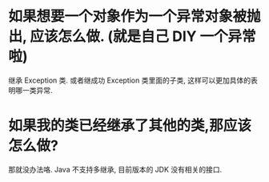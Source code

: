 # 如果想要一个对象作为一个异常对象被抛出, 应该怎么做. (就是自己 DIY 一个异常啦)

继承 Exception 类. 或者继成功 Exception 类里面的子类, 这样可以更加具体的表明哪一类异常.

# 如果我的类已经继承了其他的类,那应该怎么做?

那就没办法咯. Java 不支持多继承, 目前版本的 JDK 没有相关的接口.
